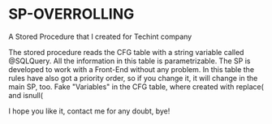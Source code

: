 # SP-OVERROLLING
A Stored Procedure that I created for Techint company

The stored procedure reads the CFG table with a string variable called @SQLQuery.
All the information in this table is parametrizable. The SP is developed to work with a Front-End without any problem.
In this table the rules have also got a priority order, so if you change it, it will change in the main SP, too.
Fake "Variables" in the CFG table, where created with replace( and isnull(

I hope you like it, contact me for any doubt, bye!
